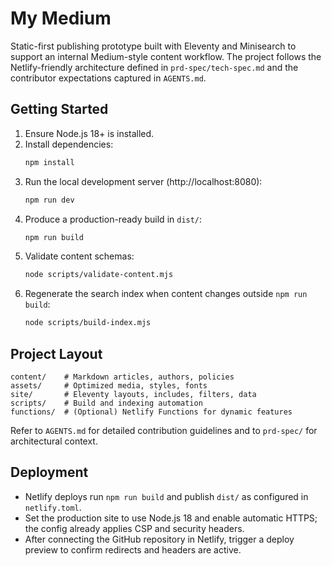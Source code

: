 # My Medium

Static-first publishing prototype built with Eleventy and Minisearch to support an internal Medium-style content workflow. The project follows the Netlify-friendly architecture defined in `prd-spec/tech-spec.md` and the contributor expectations captured in `AGENTS.md`.

## Getting Started

1. Ensure Node.js 18+ is installed.
2. Install dependencies:
   ```bash
   npm install
   ```
3. Run the local development server (http://localhost:8080):
   ```bash
   npm run dev
   ```
4. Produce a production-ready build in `dist/`:
   ```bash
   npm run build
   ```
5. Validate content schemas:
   ```bash
   node scripts/validate-content.mjs
   ```
6. Regenerate the search index when content changes outside `npm run build`:
   ```bash
   node scripts/build-index.mjs
   ```

## Project Layout

```
content/    # Markdown articles, authors, policies
assets/     # Optimized media, styles, fonts
site/       # Eleventy layouts, includes, filters, data
scripts/    # Build and indexing automation
functions/  # (Optional) Netlify Functions for dynamic features
```

Refer to `AGENTS.md` for detailed contribution guidelines and to `prd-spec/` for architectural context.

## Deployment

- Netlify deploys run `npm run build` and publish `dist/` as configured in `netlify.toml`.
- Set the production site to use Node.js 18 and enable automatic HTTPS; the config already applies CSP and security headers.
- After connecting the GitHub repository in Netlify, trigger a deploy preview to confirm redirects and headers are active.
